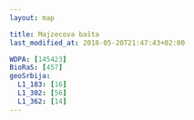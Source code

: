```yaml
---
layout: map

title: Majzecova bašta
last_modified_at: 2018-05-20T21:47:43+02:00

WDPA: [145423]
BioRaS: [457]
geoSrbija:
  L1_183: [16]
  L1_302: [56]
  L1_362: [14]
---
```

